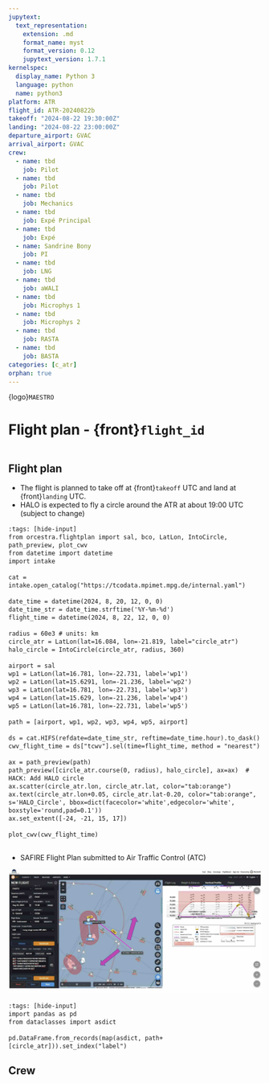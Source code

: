 ```yaml
---
jupytext:
  text_representation:
    extension: .md
    format_name: myst
    format_version: 0.12
    jupytext_version: 1.7.1
kernelspec:
  display_name: Python 3
  language: python
  name: python3
platform: ATR
flight_id: ATR-20240822b
takeoff: "2024-08-22 19:30:00Z"
landing: "2024-08-22 23:00:00Z"
departure_airport: GVAC
arrival_airport: GVAC
crew:
  - name: tbd
    job: Pilot
  - name: tbd
    job: Pilot
  - name: tbd
    job: Mechanics
  - name: tbd
    job: Expé Principal
  - name: tbd
    job: Expé 
  - name: Sandrine Bony
    job: PI
  - name: tbd
    job: LNG
  - name: tbd
    job: aWALI
  - name: tbd
    job: Microphys 1
  - name: tbd
    job: Microphys 2
  - name: tbd
    job: RASTA
  - name: tbd
    job: BASTA
categories: [c_atr]
orphan: true
---
```


{logo}`MAESTRO`

# Flight plan - {front}`flight_id`

```{badges}
```

## Flight plan
* The flight is planned to take off at {front}`takeoff` UTC and land at {front}`landing` UTC.
* HALO is expected to fly a circle around the ATR at about 19:00 UTC (subject to change)

```{code-cell} python3
:tags: [hide-input]
from orcestra.flightplan import sal, bco, LatLon, IntoCircle, path_preview, plot_cwv
from datetime import datetime
import intake

cat = intake.open_catalog("https://tcodata.mpimet.mpg.de/internal.yaml")

date_time = datetime(2024, 8, 20, 12, 0, 0)
date_time_str = date_time.strftime('%Y-%m-%d')
flight_time = datetime(2024, 8, 22, 12, 0, 0)

radius = 60e3 # units: km
circle_atr = LatLon(lat=16.084, lon=-21.819, label="circle_atr")
halo_circle = IntoCircle(circle_atr, radius, 360)

airport = sal
wp1 = LatLon(lat=16.781, lon=-22.731, label='wp1')
wp2 = LatLon(lat=15.6291, lon=-21.236, label='wp2')
wp3 = LatLon(lat=16.781, lon=-22.731, label='wp3')
wp4 = LatLon(lat=15.629, lon=-21.236, label='wp4')
wp5 = LatLon(lat=16.781, lon=-22.731, label='wp5')

path = [airport, wp1, wp2, wp3, wp4, wp5, airport]

ds = cat.HIFS(refdate=date_time_str, reftime=date_time.hour).to_dask()
cwv_flight_time = ds["tcwv"].sel(time=flight_time, method = "nearest")

ax = path_preview(path)
path_preview([circle_atr.course(0, radius), halo_circle], ax=ax)  # HACK: Add HALO circle
ax.scatter(circle_atr.lon, circle_atr.lat, color="tab:orange")
ax.text(circle_atr.lon+0.05, circle_atr.lat-0.20, color="tab:orange", s='HALO_Circle', bbox=dict(facecolor='white',edgecolor='white', boxstyle='round,pad=0.1'))
ax.set_extent([-24, -21, 15, 17])

plot_cwv(cwv_flight_time)


```
<!-- ![Flight Levels](./LEVELS-ATR-20240813b.jpg) -->

* SAFIRE Flight Plan submitted to Air Traffic Control (ATC)

![Page 1](./SAFIRE-ATR-20240822b.jpg)

```{code-cell} python3
:tags: [hide-input]
import pandas as pd
from dataclasses import asdict

pd.DataFrame.from_records(map(asdict, path+[circle_atr])).set_index("label")
```

## Crew

```{crew}
```
